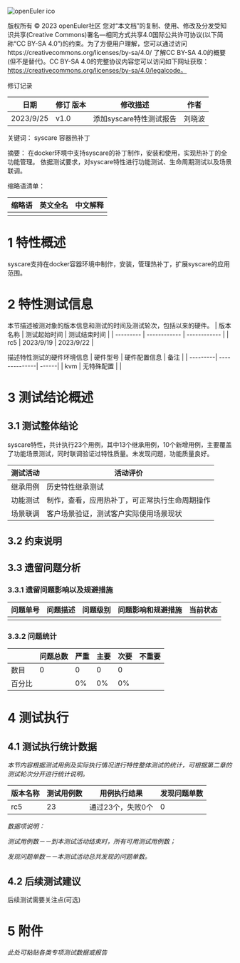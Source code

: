 ![openEuler ico](../../images/openEuler.png)

版权所有 © 2023  openEuler社区
您对“本文档”的复制、使用、修改及分发受知识共享(Creative Commons)署名—相同方式共享4.0国际公共许可协议(以下简称“CC BY-SA 4.0”)的约束。为了方便用户理解，您可以通过访问https://creativecommons.org/licenses/by-sa/4.0/ 了解CC BY-SA 4.0的概要 (但不是替代)。CC BY-SA 4.0的完整协议内容您可以访问如下网址获取：https://creativecommons.org/licenses/by-sa/4.0/legalcode。

修订记录

| 日期      | 修订   版本 | 修改描述                | 作者   |
| --------- | ----------- | ----------------------- | ------ |
| 2023/9/25 | v1.0        | 添加syscare特性测试报告 | 刘晓波 |

关键词： syscare 容器热补丁

摘要：
在docker环境中支持syscare的补丁制作，安装和使用，实现热补丁的全功能管理。
依据测试要求，对syscare特性进行功能测试、生命周期测试以及场景联调。

缩略语清单：

| 缩略语 | 英文全名  | 中文解释 |
| ------ | ------    | -------- |
|        |           |          |

# 1     特性概述
syscare支持在docker容器环境中制作，安装，管理热补丁，扩展syscare的应用范围。

# 2     特性测试信息
本节描述被测对象的版本信息和测试的时间及测试轮次，包括以来的硬件。
| 版本名称  | 测试起始时间 | 测试结束时间 |
| --------- | ------------ | ------------ |
| rc5 | 2023/9/19   | 2023/9/22   |

描述特性测试的硬件环境信息
| 硬件型号 | 硬件配置信息  | 备注  |
| ---------| --------------| ------|
| kvm      | 无特殊配置    |       |

# 3     测试结论概述
## 3.1   测试整体结论
syscare特性，共计执行23个用例，其中13个继承用例，10个新增用例，主要覆盖了功能场景测试，同时联调验证过特性质量。未发现问题，功能质量良好。

| 测试活动     | 活动评价|
| ------------ | ------------ |
| 继承用例 | 历史特性继承测试 |
| 功能测试 | 制作，查看，应用热补丁，可正常执行生命周期操作 |
| 场景联调 | 客户场景验证，测试客户实际使用场景现状 |


## 3.2   约束说明

## 3.3   遗留问题分析

### 3.3.1 遗留问题影响以及规避措施

| 问题单号 | 问题描述 | 问题级别 | 问题影响和规避措施 | 当前状态 |
| -------- | -------- | -------- | ------------------ | -------- |
|          |          |          |                    |          |

### 3.3.2 问题统计

|        | 问题总数 | 严重 | 主要 | 次要 | 不重要 |
| ------ | -------- | ---- | ---- | ---- | ------ |
| 数目   | 0        | 0    | 0    | 0   |        |
| 百分比 |          | 0%   | 0%  | 0%  |        |

# 4     测试执行

## 4.1   测试执行统计数据

*本节内容根据测试用例及实际执行情况进行特性整体测试的统计，可根据第二章的测试轮次分开进行统计说明。*

| 版本名称  | 测试用例数 | 用例执行结果       | 发现问题单数 |
| --------- | ---------- | ------------------ | ------------ |
|  rc5  | 23        | 通过23个，失败0个 | 0            |

*数据项说明：*

*测试用例数－－到本测试活动结束时，所有可用测试用例数；*

*发现问题单数－－本测试活动总共发现的问题单数。*

## 4.2   后续测试建议

后续测试需要关注点(可选)

# 5     附件

*此处可粘贴各类专项测试数据或报告*

